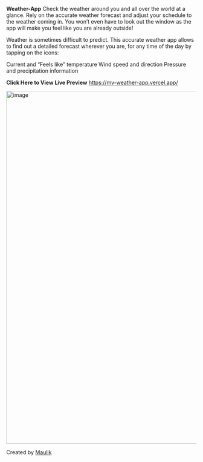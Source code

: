 **Weather-App**
Check the weather around you and all over the world at a glance. 
Rely on the accurate weather forecast and adjust your schedule to the weather coming in. 
You won’t even have to look out the window as the app will make you feel like you are already outside!

Weather is sometimes difficult to predict. This accurate weather app allows to find out a detailed forecast wherever you are, for any time of the day by tapping on the icons:

Current and “Feels like” temperature
Wind speed and direction
Pressure and precipitation information

**Click Here to View Live Preview**
https://mv-weather-app.vercel.app/

<img width="932" alt="image" src="https://github.com/Maulik10592/WeatherApp/assets/43468934/6485af0b-b132-4dd0-aa94-3bcb1ec98b5c">

Created by <a href="maulik-vaghela.vercel.app" target="_blank">Maulik</a>
